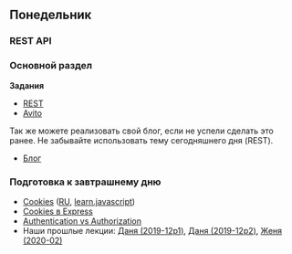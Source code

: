 ## Понедельник

### REST API

### Основной раздел

**Задания**

- [REST](../../../../core-rest-karaoke) 
- [Avito](../../../../core-rest-avito)

Так же можете реализовать свой блог, если не успели сделать это ранее. Не забывайте использовать тему сегодняшнего дня (REST).
- [Блог](../../../../express-blog-1-anonymous-blog-challenge)

### Подготовка к завтрашнему дню

* [Cookies](https://developer.mozilla.org/en-US/docs/Web/HTTP/Cookies) ([RU](https://developer.mozilla.org/ru/docs/Web/HTTP/%D0%9A%D1%83%D0%BA%D0%B8), [learn.javascript](https://learn.javascript.ru/cookie))
* [Cookies в Express](https://expressjs.com/en/4x/api.html#res.cookie)
* [Authentication vs Authorization](https://stackoverflow.com/questions/6556522/authentication-versus-authorization)
* Наши прошлые лекции: [Даня (2019-12p1)](https://youtu.be/-CZA9Ueh-P4), [Даня (2019-12p2)](https://youtu.be/4H7Kv6liitA), [Женя (2020-02)](https://youtu.be/E6FIAoLrNlE)
